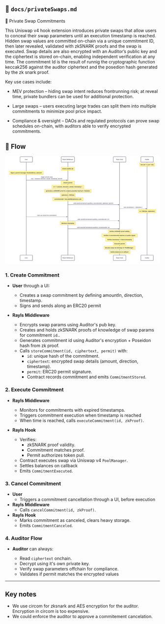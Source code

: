 ## 📄 `docs/privateSwaps.md`

🔐 Private Swap Commitments

This Uniswap v4 hook extension introduces private swaps that allow users to conceal their swap parameters until an execution timestamp is reached. Hidden swap values are committed on-chain via a unique commitment ID, then later revealed, validated with zkSNARK proofs and the swap is executed. Swap details are also encrypted with an Auditor’s public key and the ciphertext is stored on-chain, enabling independent verification at any time. The commitment Id is the result of runnig the cryptographic function keccak256 against the auditor ciphertext and the posedion hash generated by the zk snark proof.

Key use cases include:

- MEV protection – hiding swap intent reduces frontrunning risk; at reveal time, private bundlers can be used for additional protection.

- Large swaps – users executing large trades can split them into multiple commitments to minimize pool price impact.

- Compliance & oversight – DAOs and regulated protocols can prove swap schedules on-chain, with auditors able to verify encrypted commitments.

## 🔄 Flow

<p align="left">
  <img src="./RaylsHook_private_swaps_diagram.svg" alt="Private Swap Diagram" width="1000"/>
</p>

### 1. Create Commitment

- **User** through a UI:

  - Creates a swap commitment by defining amountIn, direction, timestamp.
  - Signs and sends along an ERC20 permit

- **Rayls Middleware**

  - Encrypts swap params using Auditor's pub key.
  - Creates and holds zkSNARK proofs of knowledge of swap params for commitment `id`..
  - Generates commitment id using Auditor's encryption + Poseidon hash from zk proof.
  - Calls `storeCommitment(id, ciphertext, permit)` with:
    - `id`: unique hash of the commitment.
    - `ciphertext`: encrypted swap details (amount, direction, timestamp).
    - `permit`: ERC20 permit signature.
    - Contract records commitment and emits `CommitmentStored`.

### 2. Execute Commitment

- **Rayls Middleware**

  - Monitors for commitments with expired timestamps.
  - Triggers commitment execution when timestamp is reached
  - When time is reached, calls `executeCommitment(id, zkProof)`.

- **Rayls Hook**

  - Verifies:
    - zkSNARK proof validity.
    - Commitment matches proof.
    - Permit authorizes token pull.
  - Contract executes swap via Uniswap v4 `PoolManager`.
  - Settles balances on callback
  - Emits `CommitmentExecuted`.

### 3. Cancel Commitment

- **User**
  - Triggers a commitment cancellation through a UI, before execution
- **Rayls Middleware**
  - Calls `cancelCommitment(id, zkProof)`.
- **Rayls Hook**
  - Marks commitment as canceled, clears heavy storage.
  - Emits `CommitmentCanceled`.

### 4. Auditor Flow

- **Auditor** can always:

  - Read `ciphertext` onchain.
  - Decrypt using it's own private key.
  - Verify swap parameters offchain for compliance.
  - Validates if permit matches the encrypted values

---

## Key notes

- We use circom for zksnark and AES encryption for the auditor. Encryption in circom is too expensive.
- We could enforce the auditor to approve a commitement cancelation.
